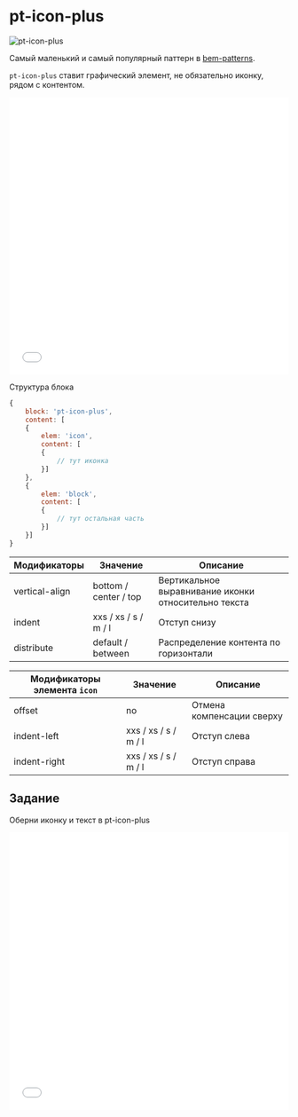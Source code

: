 # pt-icon-plus

![pt-icon-plus](_images/pt-icon-plus.png)

Самый маленький и самый популярный паттерн в [bem-patterns](https://github.com/bemdesign/bem-patterns).

`pt-icon-plus` ставит графический элемент, не обязательно иконку, рядом с контентом.

<iframe height='500' scrolling='no' title='pt-icon-plus. Теория 1' src='//codepen.io/bem_design/embed/2231316d382d727f5aca24a612a8e1ea/?height=265&theme-id=0&default-tab=js,result&embed-version=2&editable=true' frameborder='no' allowtransparency='true' allowfullscreen='true' style='width: 100%;'>See the Pen <a href='https://codepen.io/bem_design/pen/2231316d382d727f5aca24a612a8e1ea/'>pt-icon-plus. Теория 1</a> by BEM DESIGN (<a href='https://codepen.io/bem_design'>@bem_design</a>) on <a href='https://codepen.io'>CodePen</a>.
</iframe>

Структура блока

```js
{
	block: 'pt-icon-plus',
	content: [
	{
		elem: 'icon',
		content: [
		{
			// тут иконка
		}]
	},
	{
		elem: 'block',
		content: [
		{
			// тут остальная часть
		}]
	}]
}
```

Модификаторы   | Значение              | Описание                                             
-------------- | --------------------- | ---------------------------------------------------- 
vertical-align | bottom / center / top | Вертикальное выравнивание иконки относительно текста 
indent         | xxs / xs / s / m / l  | Отступ снизу
distribute     | default / between     | Распределение контента по горизонтали

Модификаторы элемента `icon`         | Значение              | Описание                 
------------------------------------ | --------------------- | ------------------------- 
offset                               | no                    | Отмена компенсации сверху 
indent-left                          | xxs / xs / s / m / l  | Отступ слева
indent-right                         | xxs / xs / s / m / l  | Отступ справа

## Задание

Оберни иконку и текст в pt-icon-plus

<iframe height='500' scrolling='no' title='pt-icon-plus. Задание 1' src='//codepen.io/bem_design/embed/5452388b3a612e0fee7ee886342cc72d/?height=265&theme-id=0&default-tab=js,result&embed-version=2&editable=true' frameborder='no' allowtransparency='true' allowfullscreen='true' style='width: 100%;'>See the Pen <a href='https://codepen.io/bem_design/pen/5452388b3a612e0fee7ee886342cc72d/'>pt-icon-plus. Задание 1</a> by BEM DESIGN (<a href='https://codepen.io/bem_design'>@bem_design</a>) on <a href='https://codepen.io'>CodePen</a>.
</iframe>